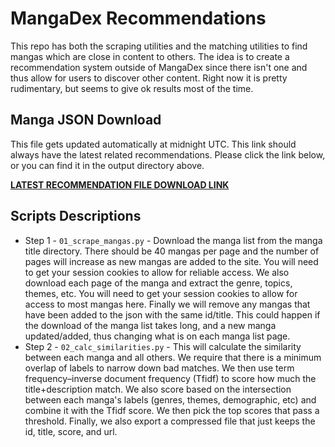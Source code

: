 # MangaDex Recommendations

This repo has both the scraping utilities and the matching utilities to find mangas which are close in content to others. The idea is to create a recommendation system outside of MangaDex since there isn't one and thus allow for users to discover other content. Right now it is pretty rudimentary, but seems to give ok results most of the time.


## Manga JSON Download

This file gets updated automatically at midnight UTC.
This link should always have the latest related recommendations.
Please click the link below, or you can find it in the output directory above.

[**LATEST RECOMMENDATION FILE DOWNLOAD LINK**](https://github.com/goldbattle/MangadexRecomendations/releases/download/v1.0.0/mangas_compressed.json)




## Scripts Descriptions

* Step 1 - `01_scrape_mangas.py` - Download the manga list from the manga title directory. There should be 40 mangas per page and the number of pages will increase as new mangas are added to the site. You will need to get your session cookies to allow for reliable access. We also download each page of the manga and extract the genre, topics, themes, etc. You will need to get your session cookies to allow for access to most mangas here. Finally we will remove any mangas that have been added to the json with the same id/title. This could happen if the download of the manga list takes long, and a new manga updated/added, thus changing what is on each manga list page.
* Step 2 - `02_calc_similarities.py` - This will calculate the similarity between each manga and all others. We require that there is a minimum overlap of labels to narrow down bad matches. We then use term frequency–inverse document frequency (Tfidf) to score how much the title+description match. We also score based on the intersection between each manga's labels (genres, themes, demographic, etc) and combine it with the Tfidf score. We then pick the top scores that pass a threshold. Finally, we also export a compressed file that just keeps the id, title, score, and url.





